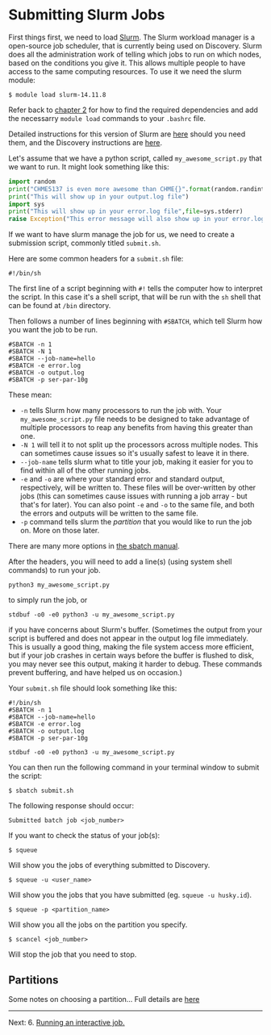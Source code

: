 # Submitting Slurm Jobs

First things first, we need to load [Slurm](https://slurm.schedmd.com/overview.html). The Slurm workload manager is a open-source job scheduler, that is currently being used on Discovery. Slurm does all the administration work of telling which jobs to run on which nodes, based on the conditions you give it. This allows multiple people to have access to the same computing resources.
To use it we need the slurm module:

	$ module load slurm-14.11.8

Refer back to [chapter 2](02-modules.md) for how to find the required dependencies and add
the necessarry `module load` commands to your `.bashrc` file.

Detailed instructions for this version of Slurm are [here](https://slurm.schedmd.com/archive/slurm-14.11.11/) should you need them, and the Discovery instructions are [here](http://nuweb12.neu.edu/rc/?page_id=18).

Let's assume that we have a python script, called `my_awesome_script.py` that we want to run. It might look something like this:

```python
import random
print("CHME5137 is even more awesome than CHME{}".format(random.randint(3000,9999)))
print("This will show up in your output.log file")
import sys
print("This will show up in your error.log file",file=sys.stderr)
raise Exception("This error message will also show up in your error.log file")
```

If we want to have slurm manage the job for us, we need to create a submission script, commonly titled `submit.sh`.

Here are some common headers for a `submit.sh` file:

	#!/bin/sh

The first line of a script beginning with `#!` tells the computer
how to interpret the script. In this case it's a shell script,
that will be run with the `sh` shell that can be found at `/bin` directory.

Then follows a number of lines beginning with `#SBATCH`, which tell Slurm how you want the job to be run.

	#SBATCH -n 1
	#SBATCH -N 1
	#SBATCH --job-name=hello
	#SBATCH -e error.log
	#SBATCH -o output.log
	#SBATCH -p ser-par-10g

These mean:
 * `-n` tells Slurm how many processors to run the job with. Your `my_awesome_script.py` file needs to be designed to take advantage of multiple processors to reap any benefits from having this greater than one.
 * `-N 1` will tell it to not split up the processors across multiple nodes. This can sometimes cause issues so it's usually safest to leave it in there.
 * `--job-name` tells slurm what to title your job, making it easier for you to find within all of the other running jobs.
 * `-e` and `-o` are where your standard error and standard output, respectively,  will be written to. These files will be over-written by other jobs (this can sometimes cause issues with running a job array - but that's for later). You can also point `-e` and `-o` to the same file, and both the errors and outputs will be written to the same file.
 * `-p` command tells slurm the *partition* that you would like to run the job on. More on those later.

There are many more options in [the sbatch manual](https://slurm.schedmd.com/archive/slurm-14.11.11/sbatch.html).

After the headers, you will need to add a line(s) (using system shell commands) to run your job.

	python3 my_awesome_script.py

to simply run the job, or

	stdbuf -o0 -e0 python3 -u my_awesome_script.py

if you have concerns about Slurm's buffer. (Sometimes the output from your script is buffered and does not appear in the output log file immediately. This is usually a good thing, making the file system access more efficient, but if your job crashes in certain ways before the buffer is flushed to disk, you may never see this output, making it harder to debug. These commands prevent buffering, and have helped us on occasion.)

Your `submit.sh` file should look something like this:

	#!/bin/sh
	#SBATCH -n 1
	#SBATCH --job-name=hello
	#SBATCH -e error.log
	#SBATCH -o output.log
	#SBATCH -p ser-par-10g

	stdbuf -o0 -e0 python3 -u my_awesome_script.py

You can then run the following command in your terminal window to submit the script:

	$ sbatch submit.sh

The following response should occur:

	Submitted batch job <job_number>

If you want to check the status of your job(s):

	$ squeue

Will show you the jobs of everything submitted to Discovery.

	$ squeue -u <user_name>

Will show you the jobs that you have submitted (eg. `squeue -u husky.id`).

	$ squeue -p <partition_name>

Will show you all the jobs on the partition you specify.

	$ scancel <job_number>

Will stop the job that you need to stop.

## Partitions

Some notes on choosing a partition...
Full details are [here](http://nuweb12.neu.edu/rc/?page_id=14)


---
Next: 6. [Running an interactive job.](06-interactive.md)
